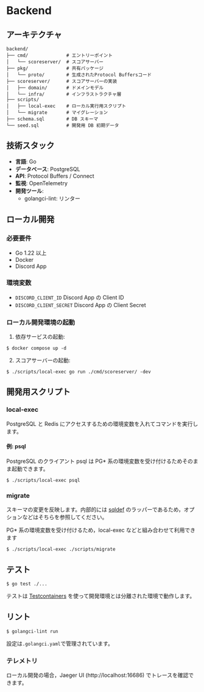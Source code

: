 # Backend

## アーキテクチャ

```
backend/
├── cmd/              # エントリーポイント
│   └── scoreserver/  # スコアサーバー
├── pkg/              # 共有パッケージ
│   └── proto/        # 生成されたProtocol Buffersコード
├── scoreserver/      # スコアサーバーの実装
│   ├── domain/       # ドメインモデル
│   └── infra/        # インフラストラクチャ層
├── scripts/
│   ├── local-exec    # ローカル実行用スクリプト
│   └── migrate       # マイグレーション
├── schema.sql        # DB スキーマ
└── seed.sql          # 開発用 DB 初期データ
```

## 技術スタック

- **言語**: Go
- **データベース**: PostgreSQL
- **API**: Protocol Buffers / Connect
- **監視**: OpenTelemetry
- **開発ツール**:
  - golangci-lint: リンター

## ローカル開発

### 必要要件

- Go 1.22 以上
- Docker
- Discord App

### 環境変数

- `DISCORD_CLIENT_ID` Discord App の Client ID
- `DISCORD_CLIENT_SECRET` Discord App の Client Secret

### ローカル開発環境の起動

1. 依存サービスの起動:

```console
$ docker compose up -d
```

2. スコアサーバーの起動:

```console
$ ./scripts/local-exec go run ./cmd/scoreserver/ -dev
```

## 開発用スクリプト

### local-exec

PostgreSQL と Redis にアクセスするための環境変数を入れてコマンドを実行します。

#### 例: psql

PostgreSQL のクライアント psql は PG* 系の環境変数を受け付けるためそのまま起動できます。

```console
$ ./scripts/local-exec psql
```

### migrate

スキーマの変更を反映します。内部的には [sqldef](https://github.com/sqldef/sqldef) のラッパーであるため，オプションなどはそちらを参照してください。

PG* 系の環境変数を受け付けるため，local-exec などと組み合わせて利用できます
```console
$ ./scripts/local-exec ./scripts/migrate
```

## テスト

```console
$ go test ./...
```

テストは [Testcontainers](https://testcontainers.com) を使って開発環境とは分離された環境で動作します。

## リント

```console
$ golangci-lint run
```

設定は`.golangci.yaml`で管理されています。

### テレメトリ

ローカル開発の場合，Jaeger UI (http://localhost:16686) でトレースを確認できます。
